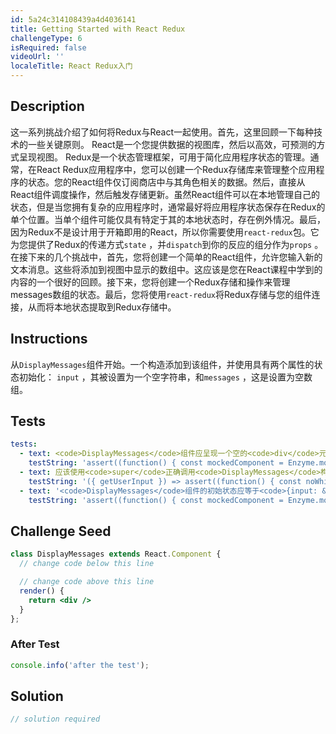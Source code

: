 ```yaml
---
id: 5a24c314108439a4d4036141
title: Getting Started with React Redux
challengeType: 6
isRequired: false
videoUrl: ''
localeTitle: React Redux入门
---
```


## Description
<section id="description">这一系列挑战介绍了如何将Redux与React一起使用。首先，这里回顾一下每种技术的一些关键原则。 React是一个您提供数据的视图库，然后以高效，可预测的方式呈现视图。 Redux是一个状态管理框架，可用于简化应用程序状态的管理。通常，在React Redux应用程序中，您可以创建一个Redux存储库来管理整个应用程序的状态。您的React组件仅订阅商店中与其角色相关的数据。然后，直接从React组件调度操作，然后触发存储更新。虽然React组件可以在本地管理自己的状态，但是当您拥有复杂的应用程序时，通常最好将应用程序状态保存在Redux的单个位置。当单个组件可能仅具有特定于其的本地状态时，存在例外情况。最后，因为Redux不是设计用于开箱即用的React，所以你需要使用<code>react-redux</code>包。它为您提供了Redux的传递方式<code>state</code> ，并<code>dispatch</code>到你的反应的组分作为<code>props</code> 。在接下来的几个挑战中，首先，您将创建一个简单的React组件，允许您输入新的文本消息。这些将添加到视图中显示的数组中。这应该是您在React课程中学到的内容的一个很好的回顾。接下来，您将创建一个Redux存储和操作来管理messages数组的状态。最后，您将使用<code>react-redux</code>将Redux存储与您的组件连接，从而将本地状态提取到Redux存储中。 </section>

## Instructions
<section id="instructions">从<code>DisplayMessages</code>组件开始。一个构造添加到该组件，并使用具有两个属性的状态初始化： <code>input</code> ，其被设置为一个空字符串，和<code>messages</code> ，这是设置为空数组。 </section>

## Tests
<section id='tests'>

```yml
tests:
  - text: <code>DisplayMessages</code>组件应呈现一个空的<code>div</code>元素。
    testString: 'assert((function() { const mockedComponent = Enzyme.mount(React.createElement(DisplayMessages)); return mockedComponent.find("div").text() === "" })(), "The <code>DisplayMessages</code> component should render an empty <code>div</code> element.");'
  - text: 应该使用<code>super</code>正确调用<code>DisplayMessages</code>构造函数，传入<code>props</code> 。
    testString: '({ getUserInput }) => assert((function() { const noWhiteSpace = getUserInput("index").replace(/\s/g,""); return noWhiteSpace.includes("constructor(props)") && noWhiteSpace.includes("super(props"); })(), "The <code>DisplayMessages</code> constructor should be called properly with <code>super</code>, passing in <code>props</code>.");'
  - text: '<code>DisplayMessages</code>组件的初始状态应等于<code>{input: &quot;&quot;, messages: []}</code> 。'
    testString: 'assert((function() { const mockedComponent = Enzyme.mount(React.createElement(DisplayMessages)); const initialState = mockedComponent.state(); return typeof initialState === "object" && initialState.input === "" && Array.isArray(initialState.messages) && initialState.messages.length === 0; })(), "The <code>DisplayMessages</code> component should have an initial state equal to <code>{input: "", messages: []}</code>.");'

```

</section>

## Challenge Seed
<section id='challengeSeed'>

<div id='jsx-seed'>

```jsx
class DisplayMessages extends React.Component {
  // change code below this line

  // change code above this line
  render() {
    return <div />
  }
};

```

</div>


### After Test
<div id='jsx-teardown'>

```js
console.info('after the test');
```

</div>

</section>

## Solution
<section id='solution'>

```js
// solution required
```
</section>
